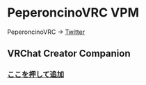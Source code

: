 # PeperoncinoVRC VPM <br>

PeperoncinoVRC -> [Twitter](https://x.com/PeperoncinoMVRC) <br>

## VRChat Creator Companion <br>

### [ここを押して追加](vcc://vpm/addRepo?url=https://peperoncinovrc.github.io/vpm-repos/index.json)
